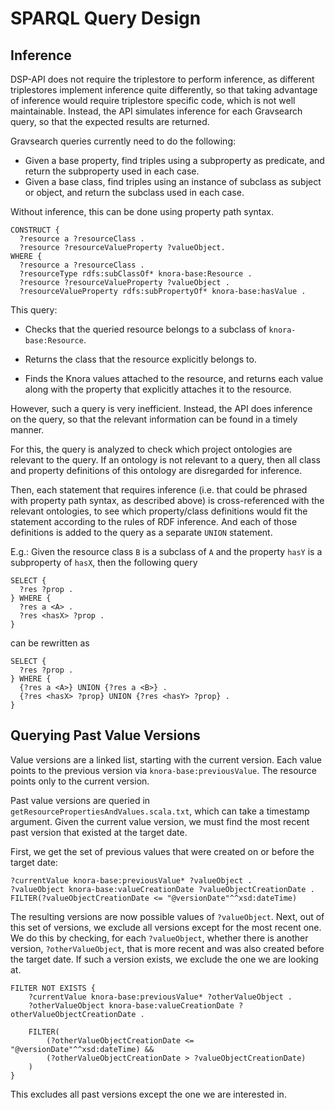 <!---
 * Copyright © 2021 - 2023 Swiss National Data and Service Center for the Humanities and/or DaSCH Service Platform contributors.
 * SPDX-License-Identifier: Apache-2.0
-->

# SPARQL Query Design

## Inference

DSP-API does not require the triplestore to perform inference, as different triplestores implement inference quite differently, so that taking advantage of inference would require triplestore specific code, which is not well maintainable. Instead, the API simulates inference for each Gravsearch query, so that the expected results are returned.

Gravsearch queries currently need to do the following:

- Given a base property, find triples using a subproperty as predicate, and
  return the subproperty used in each case.
- Given a base class, find triples using an instance of subclass as subject or
  object, and return the subclass used in each case.

Without inference, this can be done using property path syntax.

```sparql
CONSTRUCT {
  ?resource a ?resourceClass .
  ?resource ?resourceValueProperty ?valueObject.
WHERE {
  ?resource a ?resourceClass .
  ?resourceType rdfs:subClassOf* knora-base:Resource .
  ?resource ?resourceValueProperty ?valueObject .
  ?resourceValueProperty rdfs:subPropertyOf* knora-base:hasValue .
```

This query:

- Checks that the queried resource belongs to a subclass of `knora-base:Resource`.

- Returns the class that the resource explicitly belongs to.

- Finds the Knora values attached to the resource, and returns each value along with
  the property that explicitly attaches it to the resource.
  
However, such a query is very inefficient. Instead, the API does inference on the query, so that the relevant information can be found in a timely manner.

For this, the query is analyzed to check which project ontologies are relevant to the query. If an ontology is not relevant to a query, then all class and property definitions of this ontology are disregarded for inference.

Then, each statement that requires inference (i.e. that could be phrased with property path syntax, as described above) is cross-referenced with the relevant ontologies, to see which property/class definitions would fit the statement according to the rules of RDF inference. And each of those definitions is added to the query as a separate `UNION` statement.

E.g.: Given the resource class `B` is a subclass of `A` and the property `hasY` is a subproperty of `hasX`, then the following query

```sparql
SELECT {
  ?res ?prop .
} WHERE {
  ?res a <A> .
  ?res <hasX> ?prop .
}
```

can be rewritten as

```sparql
SELECT {
  ?res ?prop .
} WHERE {
  {?res a <A>} UNION {?res a <B>} .
  {?res <hasX> ?prop} UNION {?res <hasY> ?prop} .
}

```


## Querying Past Value Versions

Value versions are a linked list, starting with the current version. Each value points to
the previous version via `knora-base:previousValue`. The resource points only to the current
version.

Past value versions are queried in `getResourcePropertiesAndValues.scala.txt`, which can
take a timestamp argument. Given the current value version, we must find the most recent
past version that existed at the target date.

First, we get the set of previous values that were created on or before the target
date:

```
?currentValue knora-base:previousValue* ?valueObject .
?valueObject knora-base:valueCreationDate ?valueObjectCreationDate .
FILTER(?valueObjectCreationDate <= "@versionDate"^^xsd:dateTime)
```

The resulting versions are now possible values of `?valueObject`. Next, out of this set
of versions, we exclude all versions except for the most recent one. We do this by checking,
for each `?valueObject`, whether there is another version, `?otherValueObject`, that is more
recent and was also created before the target date. If such a version exists, we exclude
the one we are looking at.

```
FILTER NOT EXISTS {
    ?currentValue knora-base:previousValue* ?otherValueObject .
    ?otherValueObject knora-base:valueCreationDate ?otherValueObjectCreationDate .

    FILTER(
        (?otherValueObjectCreationDate <= "@versionDate"^^xsd:dateTime) &&
        (?otherValueObjectCreationDate > ?valueObjectCreationDate)
    )
}
```

This excludes all past versions except the one we are interested in.
